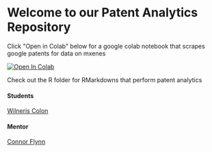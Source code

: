 # Welcome to our Patent Analytics Repository

Click "Open in Colab" below for a google colab notebook that scrapes google patents for data on mxenes

[![Open In Colab](https://colab.research.google.com/assets/colab-badge.svg)](https://colab.research.google.com/gist/ConnorFlynn/a61c9ea2ed804dc38a6d6a3ba1431089/patent_scraping.ipynb)

Check out the R folder for RMarkdowns that perform patent analytics


#### Students

[Wilneris Colon](https://github.com/wcarri)

#### Mentor 

[Connor Flynn](https://github.com/ConnorFlynn)
